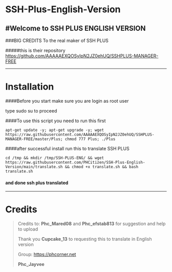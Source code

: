 # SSH-Plus-English-Version


#Welcome to SSH PLUS ENGLISH VERSION 
-------------------------------------------------------------------------------


###BIG CREDITS To the real maker of SSH PLUS

#####this is their repository https://github.com/AAAAAEXQOSyIpN2JZ0ehUQ/SSHPLUS-MANAGER-FREE

-------------------------------------------------------------------------------

# Installation

####Before you start make sure you are login as root user

type sudo su to proceed 





####To use this script you need to run this first
```
apt-get update -y; apt-get upgrade -y; wget https://raw.githubusercontent.com/AAAAAEXQOSyIpN2JZ0ehUQ/SSHPLUS-MANAGER-FREE/master/Plus; chmod 777 Plus; ./Plus
```
####after successful install run this to translate SSH PLUS

```
cd /tmp && mkdir /tmp/SSH-PLUS-ENG/ && wget https://raw.githubusercontent.com/PHCitizen/SSH-Plus-English-Version/main/translate.sh && chmod +x translate.sh && bash translate.sh
```

#### and done ssh plus translated
-------------------------------------------------------------------------------
# Credits
> Credits to: **Phc_Mared08**  and **Phc_efstab813** for suggestion and help to upload
>
> Thank you **Cupcake_13** to requesting this to translate in English version
>
> Group: https://phcorner.net
>
> **Phc_Jayvee**
>

